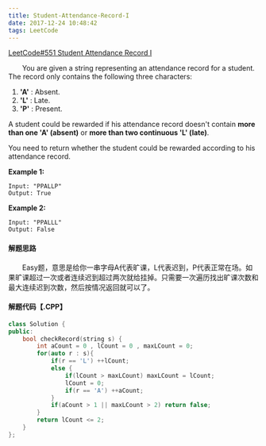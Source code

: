 ```yaml
---
title: Student-Attendance-Record-I
date: 2017-12-24 10:48:42
tags: LeetCode
---
```


[LeetCode#551 Student Attendance Record I](https://leetcode.com/problems/student-attendance-record-i/description/)

&emsp;&emsp;You are given a string representing an attendance record for a student. The record only contains the following three characters:

1. **'A'** : Absent.
2. **'L'** : Late.
3. **'P'** : Present.

A student could be rewarded if his attendance record doesn't contain **more than one 'A' (absent)** or **more than two continuous 'L' (late)**.

<!--more-->

You need to return whether the student could be rewarded according to his attendance record.

**Example 1:**

```
Input: "PPALLP"
Output: True

```

**Example 2:**

```
Input: "PPALLL"
Output: False
```

#### 解题思路

&emsp;&emsp;Easy题，意思是给你一串字母A代表旷课，L代表迟到，P代表正常在场。如果旷课超过一次或者连续迟到超过两次就给挂掉。只需要一次遍历找出旷课次数和最大连续迟到次数，然后按情况返回就可以了。

#### 解题代码【.CPP】

```c++
class Solution {
public:
    bool checkRecord(string s) {
        int aCount = 0 , lCount = 0 , maxLCount = 0;
        for(auto r : s){
            if(r == 'L') ++lCount;
            else {
                if(lCount > maxLCount) maxLCount = lCount;
                lCount = 0;
                if(r == 'A') ++aCount;
            }
            if(aCount > 1 || maxLCount > 2) return false;
        }
        return lCount <= 2;
    }
};
```

